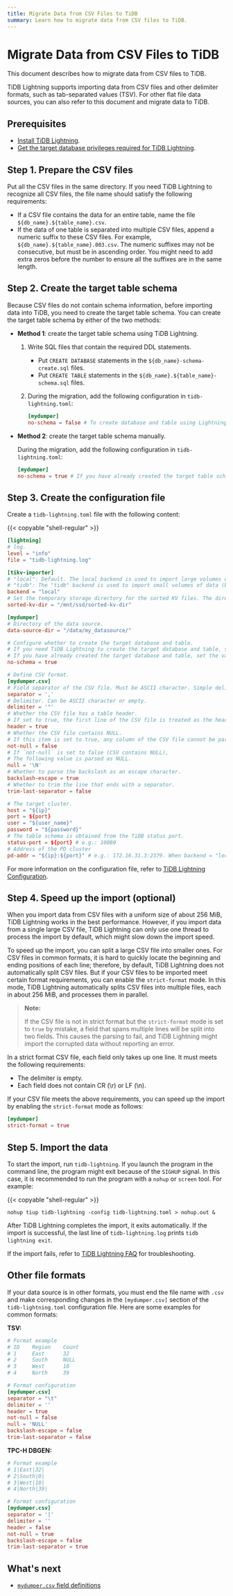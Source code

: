```yaml
---
title: Migrate Data from CSV Files to TiDB
summary: Learn how to migrate data from CSV files to TiDB.
---
```


# Migrate Data from CSV Files to TiDB

This document describes how to migrate data from CSV files to TiDB.

TiDB Lightning supports importing data from CSV files and other delimiter formats, such as tab-separated values (TSV). For other flat file data sources, you can also refer to this document and migrate data to TiDB.

## Prerequisites

- [Install TiDB Lightning](/migration-tools.md).
- [Get the target database privileges required for TiDB Lightning](/tidb-lightning/tidb-lightning-faq.md#what-are-the-privilege-requirements-for-the-target-database).

## Step 1. Prepare the CSV files

Put all the CSV files in the same directory. If you need TiDB Lightning to recognize all CSV files, the file name should satisfy the following requirements:

- If a CSV file contains the data for an entire table, name the file `${db_name}.${table_name}.csv`.
- If the data of one table is separated into multiple CSV files, append a numeric suffix to these CSV files. For example, `${db_name}.${table_name}.003.csv`. The numeric suffixes may not be consecutive, but must be in ascending order. You might need to add extra zeros before the number to ensure all the suffixes are in the same length.

## Step 2. Create the target table schema

Because CSV files do not contain schema information, before importing data into TiDB, you need to create the target table schema. You can create the target table schema by either of the two methods:

* **Method 1**: create the target table schema using TiDB Lightning.

    1. Write SQL files that contain the required DDL statements.

        - Put `CREATE DATABASE` statements in the `${db_name}-schema-create.sql` files.
        - Put `CREATE TABLE` statements in the `${db_name}.${table_name}-schema.sql` files.

    2. During the migration, add the following configuration in `tidb-lightning.toml`:

        ```toml
        [mydumper]
        no-schema = false # To create database and table using Lightning, set the value to false
        ```

* **Method 2**: create the target table schema manually.

    During the migration, add the following configuration in `tidb-lightning.toml`:

    ```toml
    [mydumper]
    no-schema = true # If you have already created the target table schema, set the value to true, which means skipping the schema creation.
    ```

## Step 3. Create the configuration file

Create a `tidb-lightning.toml` file with the following content:

{{< copyable "shell-regular" >}}

```toml
[lightning]
# log.
level = "info"
file = "tidb-lightning.log"

[tikv-importer]
# "local": Default. The local backend is used to import large volumes of data (1 TB or above). During the import, the target TiDB cluster cannot provide any service.
# "tidb": The "tidb" backend is used to import small volumes of data (below 1 TB). During the import, the target TiDB cluster can provide service normally.
backend = "local"
# Set the temporary storage directory for the sorted KV files. The directory must be empty, and the storage space must be enough to hold the largest single table from the data source. For better import performance, it is recommended to use a directory different from `data-source-dir` and use flash storage and exclusive I/O for the directory.
sorted-kv-dir = "/mnt/ssd/sorted-kv-dir"

[mydumper]
# Directory of the data source.
data-source-dir = "/data/my_datasource/"

# Configure whether to create the target database and table.
# If you need TiDB Lightning to create the target database and table, set the value to false.
# If you have already created the target database and table, set the value to true.
no-schema = true

# Define CSV format.
[mydumper.csv]
# Field separator of the CSV file. Must be ASCII character. Simple delimiters like "," is not recommended. It is recommended to use an uncommon character combination like "|+|".
separator = ','
# Delimiter. Can be ASCII character or empty.
delimiter = '"'
# Whether the CSV file has a table header.
# If set to true, the first line of the CSV file is treated as the header and skipped.
header = true
# Whether the CSV file contains NULL.
# If this item is set to true, any column of the CSV file cannot be parsed as NULL.
not-null = false
# If `not-null` is set to false (CSV contains NULL),
# The following value is parsed as NULL.
null = '\N'
# Whether to parse the backslash as an escape character.
backslash-escape = true
# Whether to trim the line that ends with a separator.
trim-last-separator = false

# The target cluster.
host = "${ip}"
port = ${port}
user = "${user_name}"
password = "${password}"
# The table schema is obtained from the TiDB status port.
status-port = ${port} # e.g.: 10080
# Address of the PD cluster
pd-addr = "${ip}:${port}" # e.g.: 172.16.31.3:2379. When backend = "local", you must specify status-port and pd-addr. Otherwise, the import will be abnormal.
```

For more information on the configuration file, refer to [TiDB Lightning Configuration](/tidb-lightning/tidb-lightning-configuration.md).

## Step 4. Speed up the import (optional)

When you import data from CSV files with a uniform size of about 256 MiB, TiDB Lightning works in the best performance. However, if you import data from a single large CSV file, TiDB Lightning can only use one thread to process the import by default, which might slow down the import speed.

To speed up the import, you can split a large CSV file into smaller ones. For CSV files in common formats, it is hard to quickly locate the beginning and ending positions of each line; therefore, by default, TiDB Lightning does not automatically split CSV files. But if your CSV files to be imported meet certain format requirements, you can enable the `strict-format` mode. In this mode, TiDB Lightning automatically splits CSV files into multiple files, each in about 256 MiB, and processes them in parallel.

> **Note:**
>
> If the CSV file is not in strict format but the `strict-format` mode is set to `true` by mistake, a field that spans multiple lines will be split into two fields. This causes the parsing to fail, and TiDB Lightning might import the corrupted data without reporting an error.

In a strict format CSV file, each field only takes up one line. It must meets the following requirements:

- The delimiter is empty.
- Each field does not contain CR (\r) or LF (\n).

If your CSV file meets the above requirements, you can speed up the import by enabling the `strict-format` mode as follows:

```toml
[mydumper]
strict-format = true
```

## Step 5. Import the data

To start the import, run `tidb-lightning`. If you launch the program in the command line, the program might exit because of the `SIGHUP` signal. In this case, it is recommended to run the program with a `nohup` or `screen` tool. For example:

{{< copyable "shell-regular" >}}

```shell
nohup tiup tidb-lightning -config tidb-lightning.toml > nohup.out &
```

After TiDB Lightning completes the import, it exits automatically. If the import is successful, the last line of `tidb-lightning.log` prints `tidb lightning exit`.

If the import fails, refer to [TiDB Lightning FAQ](/tidb-lightning/tidb-lightning-faq.md) for troubleshooting.

## Other file formats

If your data source is in other formats, you must end the file name with `.csv` and make corresponding changes in the `[mydumper.csv]` section of the `tidb-lightning.toml` configuration file. Here are some examples for common formats:

**TSV:**

```toml
# Format example
# ID    Region    Count
# 1     East      32
# 2     South     NULL
# 3     West      10
# 4     North     39

# Format configuration
[mydumper.csv]
separator = "\t"
delimiter = ''
header = true
not-null = false
null = 'NULL'
backslash-escape = false
trim-last-separator = false
```

**TPC-H DBGEN:**

```toml
# Format example
# 1|East|32|
# 2|South|0|
# 3|West|10|
# 4|North|39|

# Format configuration
[mydumper.csv]
separator = '|'
delimiter = ''
header = false
not-null = true
backslash-escape = false
trim-last-separator = true
```

## What's next

- [`mydumper.csv` field definitions](/tidb-lightning/migrate-from-csv-using-tidb-lightning.md)
